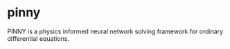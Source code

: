 # pinny
PINNY is a physics informed neural network solving framework for ordinary differential equations.
